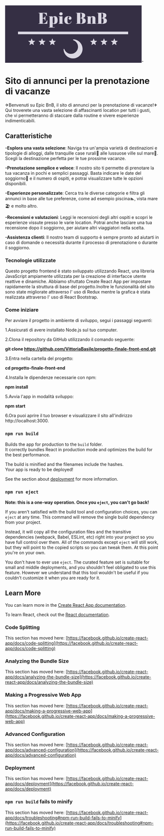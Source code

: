 ![Epic BnB Logo](./src/assets/logo_epic_bnb2.png)-

# Sito di annunci per la prenotazione di vacanze

✈Benvenuti su Epic BnB, il sito di annunci per la prenotazione di vacanze!✈
Qui troverete una vasta selezione di affascinanti location per tutti i gusti, che vi permetteranno di staccare dalla routine e vivere esperienze indimenticabili.

## Caratteristiche

**-Esplora una vasta selezione**: Naviga tra un'ampia varietà di destinazioni e tipologie di alloggi, dalle tranquille case rurali🏡 alle lussuose ville sul mare🌅. Scegli la destinazione perfetta per le tue prossime vacanze.

**-Prenotazione semplice e veloce**: Il nostro sito ti permette di prenotare la tua vacanza in pochi e semplici passaggi. Basta indicare le date del soggiorno📅 e il numero di ospiti, e potrai visualizzare tutte le opzioni disponibili.

**-Esperienze personalizzate**: Cerca tra le diverse categorie e filtra gli annunci in base alle tue preferenze, come ad esempio piscina🏊, vista mare🏖 e molto altro.

**-Recensioni e valutazioni**: Leggi le recensioni degli altri ospiti e scopri le esperienze vissute presso le varie location. Potrai anche lasciare una tua recensione dopo il soggiorno, per aiutare altri viaggiatori nella scelta.

**-Assistenza clienti**: Il nostro team di supporto è sempre pronto ad aiutarti in caso di domande o necessità durante il processo di prenotazione o durante il soggiorno.

### Tecnologie utilizzate

Questo progetto frontend è stato sviluppato utilizzando React, una libreria JavaScript ampiamente utilizzata per la creazione di interfacce utente reattive e dinamiche. Abbiamo sfruttato Create React App per impostare rapidamente la struttura di base del progetto.Inoltre le funzionalità del sito sono state migliorate attraverso l' uso di Redux mentre la grafica è stata realizzata attraverso l' uso di React Bootstrap.

### Come iniziare

Per avviare il progetto in ambiente di sviluppo, segui i passaggi seguenti:

1.Assicurati di avere installato Node.js sul tuo computer.

2.Clona il repository da GitHub utilizzando il comando seguente:

**git clone https://github.com/VittoriaBasile/progetto-finale-front-end.git**

3.Entra nella cartella del progetto:

**cd progetto-finale-front-end**

4.Installa le dipendenze necessarie con npm:

**npm install**

5.Avvia l'app in modalità sviluppo:

**npm start**

6.Ora puoi aprire il tuo browser e visualizzare il sito all'indirizzo http://localhost:3000.

### `npm run build`

Builds the app for production to the `build` folder.\
It correctly bundles React in production mode and optimizes the build for the best performance.

The build is minified and the filenames include the hashes.\
Your app is ready to be deployed!

See the section about [deployment](https://facebook.github.io/create-react-app/docs/deployment) for more information.

### `npm run eject`

**Note: this is a one-way operation. Once you `eject`, you can't go back!**

If you aren't satisfied with the build tool and configuration choices, you can `eject` at any time. This command will remove the single build dependency from your project.

Instead, it will copy all the configuration files and the transitive dependencies (webpack, Babel, ESLint, etc) right into your project so you have full control over them. All of the commands except `eject` will still work, but they will point to the copied scripts so you can tweak them. At this point you're on your own.

You don't have to ever use `eject`. The curated feature set is suitable for small and middle deployments, and you shouldn't feel obligated to use this feature. However we understand that this tool wouldn't be useful if you couldn't customize it when you are ready for it.

## Learn More

You can learn more in the [Create React App documentation](https://facebook.github.io/create-react-app/docs/getting-started).

To learn React, check out the [React documentation](https://reactjs.org/).

### Code Splitting

This section has moved here: [https://facebook.github.io/create-react-app/docs/code-splitting](https://facebook.github.io/create-react-app/docs/code-splitting)

### Analyzing the Bundle Size

This section has moved here: [https://facebook.github.io/create-react-app/docs/analyzing-the-bundle-size](https://facebook.github.io/create-react-app/docs/analyzing-the-bundle-size)

### Making a Progressive Web App

This section has moved here: [https://facebook.github.io/create-react-app/docs/making-a-progressive-web-app](https://facebook.github.io/create-react-app/docs/making-a-progressive-web-app)

### Advanced Configuration

This section has moved here: [https://facebook.github.io/create-react-app/docs/advanced-configuration](https://facebook.github.io/create-react-app/docs/advanced-configuration)

### Deployment

This section has moved here: [https://facebook.github.io/create-react-app/docs/deployment](https://facebook.github.io/create-react-app/docs/deployment)

### `npm run build` fails to minify

This section has moved here: [https://facebook.github.io/create-react-app/docs/troubleshooting#npm-run-build-fails-to-minify](https://facebook.github.io/create-react-app/docs/troubleshooting#npm-run-build-fails-to-minify)
